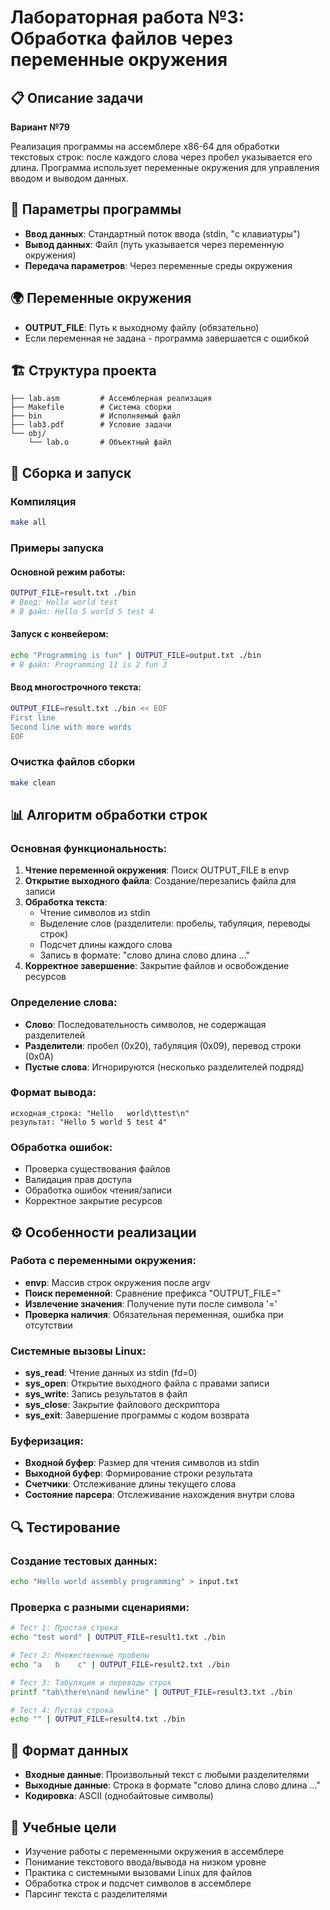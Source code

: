 # Лабораторная работа №3: Обработка файлов через переменные окружения

## 📋 Описание задачи
**Вариант №79**

Реализация программы на ассемблере x86-64 для обработки текстовых строк: после каждого слова через пробел указывается его длина. Программа использует переменные окружения для управления вводом и выводом данных.

## 🔧 Параметры программы
- **Ввод данных**: Стандартный поток ввода (stdin, "с клавиатуры")
- **Вывод данных**: Файл (путь указывается через переменную окружения)
- **Передача параметров**: Через переменные среды окружения

## 🌍 Переменные окружения
- **OUTPUT_FILE**: Путь к выходному файлу (обязательно)
- Если переменная не задана - программа завершается с ошибкой

## 🏗️ Структура проекта
```
├── lab.asm         # Ассемблерная реализация
├── Makefile        # Система сборки
├── bin             # Исполняемый файл
├── lab3.pdf        # Условие задачи
└── obj/
    └── lab.o       # Объектный файл
```

## 🚀 Сборка и запуск

### Компиляция
```bash
make all
```

### Примеры запуска

#### Основной режим работы:
```bash
OUTPUT_FILE=result.txt ./bin
# Ввод: Hello world test
# В файл: Hello 5 world 5 test 4
```

#### Запуск с конвейером:
```bash
echo "Programming is fun" | OUTPUT_FILE=output.txt ./bin
# В файл: Programming 11 is 2 fun 3
```

#### Ввод многострочного текста:
```bash
OUTPUT_FILE=result.txt ./bin << EOF
First line
Second line with more words
EOF
```

### Очистка файлов сборки
```bash
make clean
```

## 📊 Алгоритм обработки строк

### Основная функциональность:
1. **Чтение переменной окружения**: Поиск OUTPUT_FILE в envp
2. **Открытие выходного файла**: Создание/перезапись файла для записи
3. **Обработка текста**:
   - Чтение символов из stdin
   - Выделение слов (разделители: пробелы, табуляция, переводы строк)
   - Подсчет длины каждого слова
   - Запись в формате: "слово длина слово длина ..."
4. **Корректное завершение**: Закрытие файлов и освобождение ресурсов

### Определение слова:
- **Слово**: Последовательность символов, не содержащая разделителей
- **Разделители**: пробел (0x20), табуляция (0x09), перевод строки (0x0A)
- **Пустые слова**: Игнорируются (несколько разделителей подряд)

### Формат вывода:
```
исходная_строка: "Hello   world\ttest\n"
результат: "Hello 5 world 5 test 4"
```

### Обработка ошибок:
- Проверка существования файлов
- Валидация прав доступа
- Обработка ошибок чтения/записи
- Корректное закрытие ресурсов

## ⚙️ Особенности реализации

### Работа с переменными окружения:
- **envp**: Массив строк окружения после argv
- **Поиск переменной**: Сравнение префикса "OUTPUT_FILE="
- **Извлечение значения**: Получение пути после символа '='
- **Проверка наличия**: Обязательная переменная, ошибка при отсутствии

### Системные вызовы Linux:
- **sys_read**: Чтение данных из stdin (fd=0)
- **sys_open**: Открытие выходного файла с правами записи
- **sys_write**: Запись результатов в файл
- **sys_close**: Закрытие файлового дескриптора
- **sys_exit**: Завершение программы с кодом возврата

### Буферизация:
- **Входной буфер**: Размер для чтения символов из stdin
- **Выходной буфер**: Формирование строки результата
- **Счетчики**: Отслеживание длины текущего слова
- **Состояние парсера**: Отслеживание нахождения внутри слова

## 🔍 Тестирование

### Создание тестовых данных:
```bash
echo "Hello world assembly programming" > input.txt
```

### Проверка с разными сценариями:
```bash
# Тест 1: Простая строка
echo "test word" | OUTPUT_FILE=result1.txt ./bin

# Тест 2: Множественные пробелы
echo "a   b    c" | OUTPUT_FILE=result2.txt ./bin

# Тест 3: Табуляция и переводы строк
printf "tab\there\nand newline" | OUTPUT_FILE=result3.txt ./bin

# Тест 4: Пустая строка
echo "" | OUTPUT_FILE=result4.txt ./bin
```

## 📝 Формат данных
- **Входные данные**: Произвольный текст с любыми разделителями
- **Выходные данные**: Строка в формате "слово длина слово длина ..."
- **Кодировка**: ASCII (однобайтовые символы)

## 🎯 Учебные цели
- Изучение работы с переменными окружения в ассемблере
- Понимание текстового ввода/вывода на низком уровне
- Практика с системными вызовами Linux для файлов
- Обработка строк и подсчет символов в ассемблере
- Парсинг текста с разделителями
